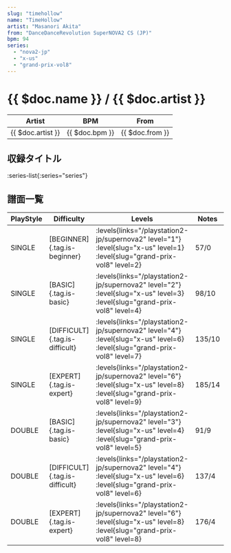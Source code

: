 ```yaml
---
slug: "timehollow"
name: "TimeHollow"
artist: "Masanori Akita"
from: "DanceDanceRevolution SuperNOVA2 CS (JP)"
bpm: 94
series:
  - "nova2-jp"
  - "x-us"
  - "grand-prix-vol8"
---
```


# {{ $doc.name }} / {{ $doc.artist }}

|Artist|BPM|From|
|------|---|----|
|{{ $doc.artist }}|{{ $doc.bpm }}|{{ $doc.from }}|

## 収録タイトル

:series-list{:series="series"}

## 譜面一覧

|PlayStyle|Difficulty|Levels|Notes|Movie|
|---------|----------|------|-----|-----|
|SINGLE|[BEGINNER]{.tag.is-beginner}| :levels{links="/playstation2-jp/supernova2" level="1"} :level{slug="x-us" level=1} :level{slug="grand-prix-vol8" level=2}|57/0||
|SINGLE|[BASIC]{.tag.is-basic}| :levels{links="/playstation2-jp/supernova2" level="2"} :level{slug="x-us" level=3} :level{slug="grand-prix-vol8" level=4}|98/10||
|SINGLE|[DIFFICULT]{.tag.is-difficult}| :levels{links="/playstation2-jp/supernova2" level="4"} :level{slug="x-us" level=6} :level{slug="grand-prix-vol8" level=7}|135/10||
|SINGLE|[EXPERT]{.tag.is-expert}| :levels{links="/playstation2-jp/supernova2" level="6"} :level{slug="x-us" level=8} :level{slug="grand-prix-vol8" level=9}|185/14||
|DOUBLE|[BASIC]{.tag.is-basic}| :levels{links="/playstation2-jp/supernova2" level="3"} :level{slug="x-us" level=4} :level{slug="grand-prix-vol8" level=5}|91/9||
|DOUBLE|[DIFFICULT]{.tag.is-difficult}| :levels{links="/playstation2-jp/supernova2" level="4"} :level{slug="x-us" level=6} :level{slug="grand-prix-vol8" level=6}|137/4||
|DOUBLE|[EXPERT]{.tag.is-expert}| :levels{links="/playstation2-jp/supernova2" level="6"} :level{slug="x-us" level=8} :level{slug="grand-prix-vol8" level=8}|176/4||
